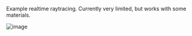 Example realtime raytracing. Currently very limited, but works with some materials.

![image](https://user-images.githubusercontent.com/68501793/128645456-61cfe082-0d89-4df4-ae2f-b40ad08b7a33.png)
